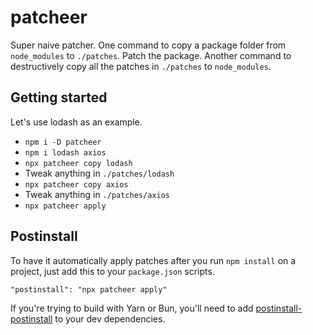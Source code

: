 # patcheer

Super naive patcher. One command to copy a package folder from `node_modules` to `./patches`. Patch the package. Another command to destructively copy all the patches in `./patches` to `node_modules`.

## Getting started

Let's use lodash as an example.

- `npm i -D patcheer`
- `npm i lodash axios`
- `npx patcheer copy lodash`
- Tweak anything in `./patches/lodash`
- `npx patcheer copy axios`
- Tweak anything in `./patches/axios`
- `npx patcheer apply`

## Postinstall

To have it automatically apply patches after you run `npm install` on a project, just add this to your `package.json` scripts.

`"postinstall": "npx patcheer apply"`

If you're trying to build with Yarn or Bun, you'll need to add [postinstall-postinstall](https://www.npmjs.com/package/postinstall-postinstall) to your dev dependencies.
